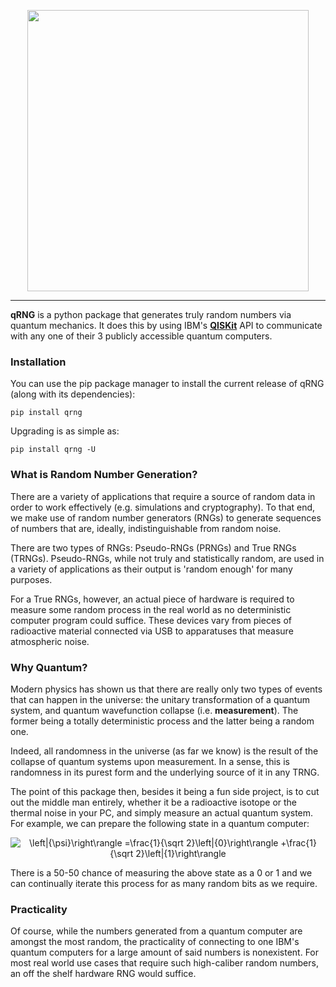 <p align="center">
  <img src="https://github.com/ozanerhansha/qRNG/blob/master/qRNG.png?raw=true" width="450px"/>
</p>

-----------------

**qRNG** is a python package that generates truly random numbers via quantum mechanics. It does this by using IBM's [**QISKit**](https://qiskit.org/) API to communicate with any one of their 3 publicly accessible quantum computers.

### Installation
You can use the pip package manager to install the current release of qRNG (along with its dependencies):
```
pip install qrng
```

Upgrading is as simple as:
```
pip install qrng -U
```

### What is Random Number Generation?
There are a variety of applications that require a source of random data in order to work effectively (e.g. simulations and cryptography). To that end, we make use of random number generators (RNGs) to generate sequences of numbers that are, ideally, indistinguishable from random noise.

There are two types of RNGs: Pseudo-RNGs (PRNGs) and True RNGs (TRNGs). Pseudo-RNGs, while not truly and statistically random, are used in a variety of applications as their output is 'random enough' for many purposes.

For a True RNGs, however, an actual piece of hardware is required to measure some random process in the real world as no deterministic computer program could suffice. These devices vary from pieces of radioactive material connected via USB to apparatuses that measure atmospheric noise.

### Why Quantum?
Modern physics has shown us that there are really only two types of events that can happen in the universe: the unitary transformation of a quantum system, and quantum wavefunction collapse (i.e. **measurement**). The former being a totally deterministic process and the latter being a random one.

Indeed, all randomness in the universe (as far we know) is the result of the collapse of quantum systems upon measurement. In a sense, this is randomness in its purest form and the underlying source of it in any TRNG.

The point of this package then, besides it being a fun side project, is to cut out the middle man entirely, whether it be a radioactive isotope or the thermal noise in your PC, and simply measure an actual quantum system. For example, we can prepare the following state in a quantum computer:

<p align="center">
  <img src="https://latex.codecogs.com/png.latex?\dpi{150}&space;\left|{\psi}\right\rangle&space;=\frac{1}{\sqrt&space;2}\left|{0}\right\rangle&space;&plus;\frac{1}{\sqrt&space;2}\left|{1}\right\rangle" title="\left|{\psi}\right\rangle =\frac{1}{\sqrt 2}\left|{0}\right\rangle +\frac{1}{\sqrt 2}\left|{1}\right\rangle" />
</p>

There is a 50-50 chance of measuring the above state as a 0 or 1 and we can continually iterate this process for as many random bits as we require.

### Practicality
Of course, while the numbers generated from a quantum computer are amongst the most random, the practicality of connecting to one IBM's quantum computers for a large amount of said numbers is nonexistent. For most real world use cases that require such high-caliber random numbers, an off the shelf hardware RNG would suffice.
